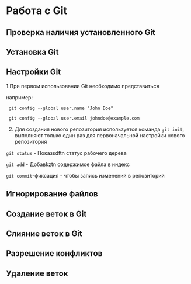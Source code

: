 # Работа с Git

## Проверка наличия установленного Git

## Установка Git

## Настройки Git

1.При первом использовании Git необходимо представиться

например:
```
 git config --global user.name "John Doe"

 git config --global user.email johndoe@example.com
 ```
2. Для создания нового репозитория используется команда ```git init```, выполняют только один раз для первоначальной настройки нового репозитория

```git status``` - Показsdftn статус рабочего дерева

```git add``` - Добавkztn содержимое файла в индекс

```git commit```-фиксация - чтобы запись изменений в репозиторий

## Игнорирование файлов

## Создание веток в Git

## Слияние веток в Git

## Разрешение конфликтов

## Удаление веток